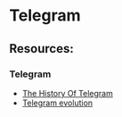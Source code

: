 # Telegram

## Resources:

### Telegram

* [The History Of Telegram](https://www.feedough.com/history-of-telegram/)
* [Telegram evolution](https://telegram.org/evolution?setln=en)
